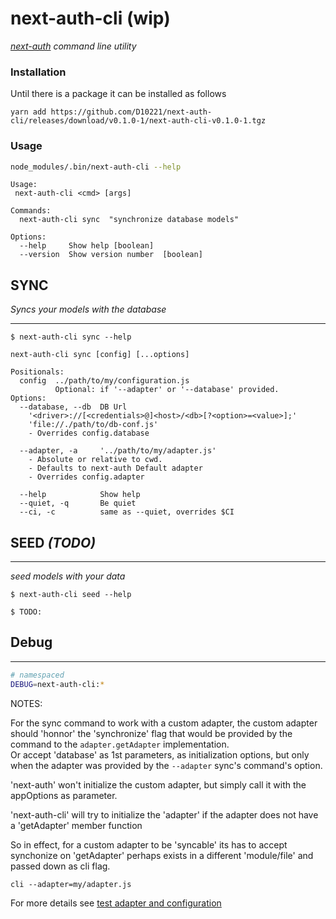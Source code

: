 # next-auth-cli (wip)

_[next-auth](https://next-auth.js.org) command line utility_

### Installation
Until there is a package it can be installed as follows
```
yarn add https://github.com/D10221/next-auth-cli/releases/download/v0.1.0-1/next-auth-cli-v0.1.0-1.tgz
```

### Usage

```bash
node_modules/.bin/next-auth-cli --help
```

```
Usage:
 next-auth-cli <cmd> [args]

Commands:
  next-auth-cli sync  "synchronize database models"

Options:
  --help     Show help [boolean]
  --version  Show version number  [boolean]
```

## SYNC

_Syncs your models with the database_

---

```
$ next-auth-cli sync --help
```

```
next-auth-cli sync [config] [...options]

Positionals:
  config  ../path/to/my/configuration.js
          Optional: if '--adapter' or '--database' provided.
Options:
  --database, --db  DB Url
    '<driver>://[<credentials>@]<host>/<db>[?<option>=<value>];'
    'file://./path/to/db-conf.js'
    - Overrides config.database

  --adapter, -a     '../path/to/my/adapter.js'
    - Absolute or relative to cwd.
    - Defaults to next-auth Default adapter
    - Overrides config.adapter

  --help            Show help
  --quiet, -q       Be quiet
  --ci, -c          same as --quiet, overrides $CI
```

## SEED _(TODO)_

---

_seed models with your data_

```
$ next-auth-cli seed --help
```

```
$ TODO:
```

## Debug

---

```sh
# namespaced
DEBUG=next-auth-cli:*
```

NOTES:

For the sync command to work with a custom adapter,
the custom adapter should 'honnor' the 'synchronize' flag
that would be provided by the command to the `adapter.getAdapter` implementation.  
Or accept 'database' as 1st parameters, as initialization options,
but only when the adapter was provided by the `--adapter` sync's command's option.

'next-auth' won't initialize the custom adapter, but simply call it with the appOptions as parameter.

'next-auth-cli' will try to initialize the 'adapter' if the adapter does not have a 'getAdapter' member function

So in effect, for a custom adapter to be 'syncable' its has to accept synchonize on 'getAdapter'
perhaps exists in a different 'module/file' and passed down as cli flag.

```
cli --adapter=my/adapter.js
```

For more details see [test adapter and configuration](test/readme.md)
